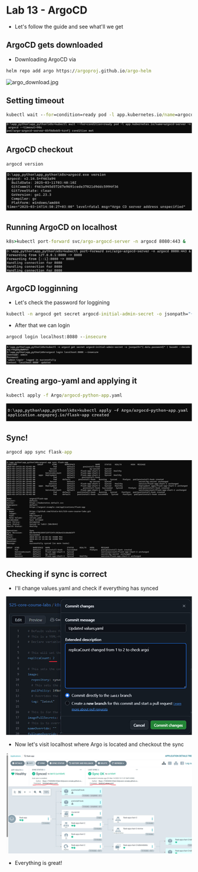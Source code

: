 # Lab 13 - ArgoCD

- Let's follow the guide and see what'll we get

## ArgoCD gets downloaded

- Downloading ArgoCD via 

```cmd
helm repo add argo https://argoproj.github.io/argo-helm
```

![argo_download.jpg](img/argo_download.png)

## Setting timeout

```cmd
kubectl wait --for=condition=ready pod -l app.kubernetes.io/name=argocd-server -n argocd --timeout=90s
```

![argo_timeout.jpg](img/argo_timeout.jpg)

## ArgoCD checkout 

```cmd
argocd version
```

![argo_checkout.jpg](img/argo_checkout.jpg)

## Running ArgoCD on localhost

```cmd
k8s>kubectl port-forward svc/argo-argocd-server -n argocd 8080:443 &
```

![argo_run_local.jpg](img/argo_run_local.jpg)

## ArgoCD logginning

- Let's check the password for loggining

```cmd
kubectl -n argocd get secret argocd-initial-admin-secret -o jsonpath="{.data.password}" | base64 --decode
```

- After that we can login

```cmd
argocd login localhost:8080 --insecure
```

![argo_login.jpg](img/argo_login.jpg)

## Creating argo-yaml and applying it

```cmd
kubectl apply -f Argo/argocd-python-app.yaml
```

![argo_apply_yaml.jpg](img/argo_apply_yaml.jpg)

## Sync!

```cmd
argocd app sync flask-app
```

![argo_sync.jpg](img/argo_sync.jpg)

## Checking if sync is correct

- I'll change values.yaml and check if everything has synced

![values_changed.jpg](img/values_changed.jpg)

- Now let's visit localhost where Argo is located and checkout the sync

![argo_screen.jpg](img/argo_screen.jpg)

- Everything is great!
